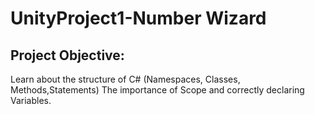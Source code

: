 # UnityProject1-Number Wizard

## Project Objective: 

Learn about the structure of C# (Namespaces, Classes, Methods,Statements)
The importance of Scope and correctly declaring Variables.
